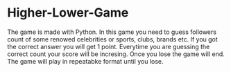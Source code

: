 # Higher-Lower-Game
The game is made with Python. In this game you need to guess followers count of some renowed celebrities or sports, clubs, brands etc. If you got the correct answer you will get 1 point. Everytime you are guessing the correct count your score will be incresing. Once you lose the game will end. The game will play in repeatabke format until you lose.
